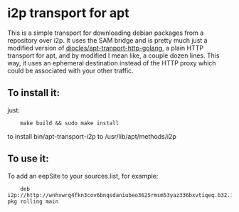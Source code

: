 i2p transport for apt
=====================

This is a simple transport for downloading debian packages from a repository
over i2p. It uses the SAM bridge and is pretty much just a modified version of
[diocles/apt-tranport-http-golang](https://github.com/diocles/apt-transport-http-golang),
a plain HTTP transport for apt, and by modified I mean like, a couple dozen
lines. This way, it uses an ephemeral destination instead of the HTTP proxy
which could be associated with your other traffic.

To install it:
--------------

just:

        make build && sudo make install

to install bin/apt-transport-i2p to /usr/lib/apt/methods/i2p

To use it:
---------

To add an eepSite to your sources.list, for example:

        deb i2p://http://wnhxwrq4fkn3cov6bnqsdaniubeo3625rmsm53yaz336bxvtiqeq.b32.i2p/deb-pkg rolling main

